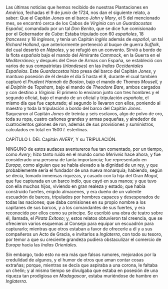 Las últimas noticias que hemos recibido de nuestras Plantaciones en *América*, fechadas el 9 de *junio* de 1724, nos dan el siguiente relato, a saber: Que el Capitán *Jones* en el barco *John* y *Mary*, el 5 del mencionado mes, se encontró cerca de los Cabos de *Virginia* con un *Guardacostas Español*, comandado por un tal *Don Benito*, que se dice fue comisionado por el Gobernador de *Cuba*: Estaba tripulado con 60 *españoles*, 18 *franceses* y 18 *ingleses*, y tenía un Capitán *inglés* además de *español*, un tal *Richard Holland*, que anteriormente perteneció al buque de guerra *Suffolk*, del cual desertó en *Nápoles*, y se refugió en un convento. Sirvió a bordo de la flota *española* bajo el mando del Almirante *Cammock*, en la Guerra en el *Mediterráneo*; y después del Cese de Armas con España, se estableció con varios de sus compatriotas (*irlandeses*) en las *Indias Occidentales Españolas*. Este *Guardacostas* hizo presa del barco del Capitán *Jones*, y mantuvo posesión de él desde el día 5 hasta el 8, durante el cual también capturó el *Prudent Hannah* de *Boston*, bajo el mando de *Thomas Mousell*, y el *Dolphin* de *Topsham*, bajo el mando de *Theodore Bare*, ambos cargados y con destino a *Virginia*: El primero lo enviaron junto con tres hombres y el segundo oficial, bajo el mando de un oficial y tripulación *española*, el mismo día que fue capturado; el segundo lo llevaron con ellos, poniendo al maestro y toda la tripulación a bordo del barco del Capitán *Jones*. Saquearon al Capitán *Jones* de treinta y seis esclavos, algo de polvo de oro, toda su ropa, cuatro cañones grandes y armas pequeñas, y alrededor de cuatrocientos galones de ron, además de sus provisiones y suministros, calculados en total en 1500 *l.* esterlinas.

CAPÍTULO I. DEL Capitán *AVERY*, Y su TRIPULACIÓN.

NINGUNO de estos audaces aventureros fue tan comentado, por un tiempo, como *Avery*; hizo tanto ruido en el mundo como *Meriveis* hace ahora, y fue considerado una persona de tanta importancia; fue representado en *Europa*, como alguien que se había elevado a la dignidad de un rey, y que probablemente sería el fundador de una nueva monarquía; habiendo, según se decía, tomado inmensas riquezas, y casado con la hija del Gran *Mogul*, que fue capturada en un barco *indio*, que cayó en sus manos; y que tuvo con ella muchos hijos, viviendo en gran realeza y estado; que había construido fuertes, erigido almacenes, y era dueño de un valiente escuadrón de barcos, tripulados por hombres capaces y desesperados de todas las naciones; que daba comisiones en su propio nombre a los capitanes de sus barcos, y a los comandantes de sus fuertes, y era reconocido por ellos como su príncipe. Se escribió una obra de teatro sobre él, llamada, el *Pirata Exitoso*; y, estos relatos obtuvieron tal creencia, que se ofrecieron varios esquemas al Consejo para equipar un escuadrón para capturarlo; mientras que otros estaban a favor de ofrecerle a él y a sus compañeros un Acto de Gracia, e invitarlos a *Inglaterra*, con todo su tesoro, por temor a que su creciente grandeza pudiera obstaculizar el comercio de *Europa* hacia las *Indias Orientales*.

Sin embargo, todo esto no era más que falsos rumores, mejorados por la credulidad de algunos, y el humor de otros que aman contar cosas extrañas; porque, mientras se decía que aspiraba a una corona, le faltaba un chelín; y al mismo tiempo se divulgaba que estaba en posesión de una riqueza tan prodigiosa en *Madagascar*, estaba muriéndose de hambre en *Inglaterra*.